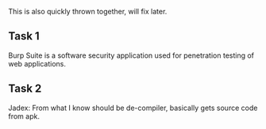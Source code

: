 This is also quickly thrown together, will fix later.
## Task 1
Burp Suite is a software security application used for penetration testing of web applications.
## Task 2
Jadex:
From what I know should be de-compiler, basically gets source code from apk.